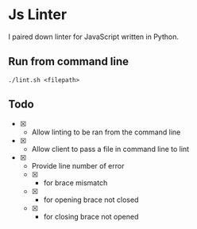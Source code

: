 # Js Linter

I paired down linter for JavaScript written in Python.

## Run from command line
`./lint.sh <filepath>`

## Todo

- [x] - Allow linting to be ran from the command line
- [x] - Allow client to pass a file in command line to lint
- [x] - Provide line number of error
  - [x] - for brace mismatch
  - [x] - for opening brace not closed
  - [x] - for closing brace not opened
